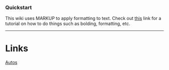 <!-- TITLE: Exploits and Machinations -->
<!-- SUBTITLE: E&M is a repository for all ideas. Dream your biggest dreams. -->

### Quickstart
This wiki uses MARKUP to apply formatting to text. Check out [this](https://github.com/adam-p/markdown-here/wiki/Markdown-Cheatsheet) link for a tutorial on how to do things such as bolding, formatting, etc.


-----


# Links

[Autos](/autos)

